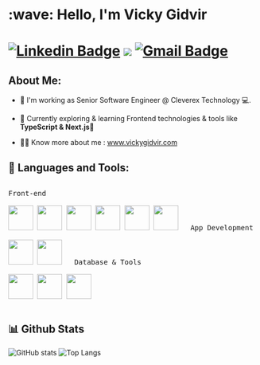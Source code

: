 <h1 align="left" id="macropower-title">:wave: Hello, I'm Vicky Gidvir </h1>

# [![Linkedin Badge](https://img.shields.io/badge/-LinkedIn-0077B5?style=for-the-badge&logo=Linkedin&logoColor=white&link=https://www.linkedin.com/in/vickygidvir/)](https://www.linkedin.com/in/vickygidvir/) [![](https://img.shields.io/badge/-@portfolio-03a57a?style=for-the-badge&labelColor=000000&logo=portfolio)](https://vickygidvir.github.io/) [![Gmail Badge](https://img.shields.io/badge/-gmail-c14438?style=for-the-badge&logo=Gmail&logoColor=white&link=mailto:vickygidvir@gmail.com)](mailto:vickygidvir@gmail.com)


## About Me:
- 🔭 I'm working as Senior Software Engineer @ Cleverex Technology 💻.

- 🌱 Currently exploring & learning Frontend technologies & tools like **TypeScript & Next.js📌**

- 👨‍💻 Know more about me : <a href="https://vickygidvir.github.io/">www.vickygidvir.com</a>

## 🚀 Languages and Tools:
<p style="display: inline-block;" >
  <kbd align="center">
    <kbd>Front-end</kbd>
    <br>
    <br>
    <img width="50px" src="https://cdn.jsdelivr.net/gh/devicons/devicon/icons/html5/html5-original.svg" /> 
    <img width="50px" src="https://cdn.jsdelivr.net/gh/devicons/devicon/icons/css3/css3-plain.svg" /> 
    <img width="50px" src="https://cdn.jsdelivr.net/gh/devicons/devicon/icons/tailwindcss/tailwindcss-original.svg" />
    <img width="50px" src="https://cdn.jsdelivr.net/gh/devicons/devicon/icons/javascript/javascript-original.svg" />
    <img width="50px" src="https://cdn.jsdelivr.net/gh/devicons/devicon/icons/react/react-original.svg" />
    <img width="50px" src="https://cdn.jsdelivr.net/gh/devicons/devicon/icons/redux/redux-original.svg" />
  </kbd>
&nbsp;&nbsp;&nbsp;
  <kbd align="center" >
    <kbd>App Development</kbd>
    <br>
    <br>
    <img width="50px" src="https://cdn.jsdelivr.net/gh/devicons/devicon/icons/flutter/flutter-original.svg" />
    <img width="50px" src="https://cdn.jsdelivr.net/gh/devicons/devicon/icons/dart/dart-original.svg" />
  </kbd>
  &nbsp;&nbsp;&nbsp;
    <kbd align="center" >
    <kbd>Database & Tools</kbd>
    <br>
    <br>
    <img width="50px" src="https://cdn.jsdelivr.net/gh/devicons/devicon/icons/mysql/mysql-original.svg" />
    <img width="50px" src="https://cdn.jsdelivr.net/gh/devicons/devicon/icons/mongodb/mongodb-original.svg" />
    <img width="50px" src="https://cdn.jsdelivr.net/gh/devicons/devicon/icons/firebase/firebase-original.svg" />
  </kbd>
  </kbd>
</p>

## 📊 Github Stats
![GitHub stats](https://github-readme-stats.vercel.app/api?username=vickygidvir&show_icons=true&hide_title=true&count_private=true&include_all_commits=true&count_private=true&theme=discord_old_blurple)
![Top Langs](https://github-readme-stats.vercel.app/api/top-langs/?username=vickygidvir&layout=compact&theme=discord_old_blurple&custom_title=Statistics)  
